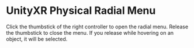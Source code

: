 # UnityXR Physical Radial Menu

Click the thumbstick of the right controller to open the radial menu.
Release the thumbstick to close the menu. If you release while hovering
on an object, it will be selected.
